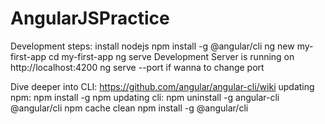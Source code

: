 # AngularJSPractice
Development steps:
install nodejs
npm install -g @angular/cli
ng new my-first-app
cd my-first-app
ng serve
Development Server is running on http://localhost:4200
ng serve --port if wanna to change port

Dive deeper into CLI: https://github.com/angular/angular-cli/wiki
updating npm: npm install -g npm
updating cli: npm uninstall -g angular-cli @angular/cli
npm cache clean
npm install -g @angular/cli
